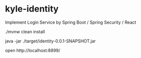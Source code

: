 # kyle-identity
Implement Login Service by Spring Boot / Spring Security / React


./mvnw clean install

java -jar ./target/identity-0.0.1-SNAPSHOT.jar

open http://localhost:8899/
